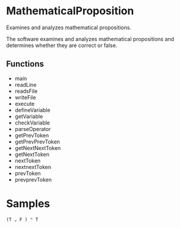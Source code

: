 # MathematicalProposition
Examines and analyzes mathematical propositions.

The software examines and analyzes mathematical propositions and determines whether they are correct or false.

## Functions

- main
- readLine
- readsFile
- writeFile
- execute
- defineVariable
- getVariable
- checkVariable
- parseOperator
- getPrevToken
- getPrevPrevToken
- getNextNextToken
- getNextToken
- nextToken
- nextnextToken
- prevToken
- prevprevToken


# Samples

```
(T ⌄ F ) ⌃ T
```

